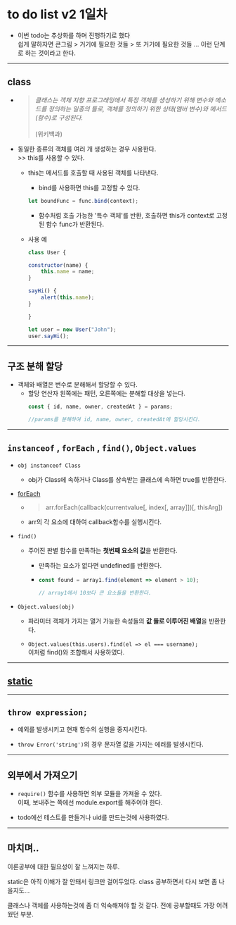 # to do list v2 1일차

- 이번 todo는 추상화를 하며 진행하기로 했다<br>쉽게 말하자면 큰그림 > 거기에 필요한 것들 > 또 거기에 필요한 것들 ... 이런 단계로 하는 것이라고 한다.
--------
## class

- >*클래스는 객체 지향 프로그래밍에서 특정 객체를 생성하기 위해 변수와 메소드를 정의하는 일종의 틀로, 객체를 정의하기 위한 상태(멤버 변수)와 메서드(함수)로 구성된다.* <br><br>(위키백과)

- 동일한 종류의 객체를 여러 개 생성하는 경우 사용한다.<br>>> this를 사용할 수 있다.
    - this는 메서드를 호출할 때 사용된 객체를 나타낸다.
        - bind를 사용하면 this를 고정할 수 있다.
        ```js
        let boundFunc = func.bind(context);
        ```
        - 함수처럼 호출 가능한 '특수 객체'를 반환, 호출하면 this가 context로 고정된 함수 func가 반환된다.

  - 사용 예
    ```js
    class User {

    constructor(name) {
        this.name = name;
    }

    sayHi() {
        alert(this.name);
    }

    }

    let user = new User("John");
    user.sayHi();
    ```
----
## 구조 분해 할당
- 객체와 배열은 변수로 분해해서 할당할 수 있다.
    - 할당 연산자 왼쪽에는 패턴, 오른쪽에는 분해할 대상을 넣는다.
        ```js
        const { id, name, owner, createdAt } = params;

        //params를 분해하여 id, name, owner, createdAt에 할당시킨다.
        ```

----
## ```instanceof``` , ```forEach``` , ```find()```, ```Object.values```
- ```obj instanceof Class```
    - obj가 Class에 속하거나 Class를 상속받는 클래스에 속하면 true를 반환한다.

- [forEach](https://developer.mozilla.org/ko/docs/Web/JavaScript/Reference/Global_Objects/Array/forEach)
    - >arr.forEach(callback(currentvalue[, index[, array]])[, thisArg])
    - arr의 각 요소에 대하여 callback함수를 실행시킨다.

- ```find()```
    - 주어진 판별 함수를 만족하는 **첫번째 요소의 값**을 반환한다.
        - 만족하는 요소가 없다면 undefined를 반환한다.

        -
            ```js
            const found = array1.find(element => element > 10);

            // array1에서 10보다 큰 요소들을 반환한다.
            ```

- ```Object.values(obj)```
    - 파라미터 객체가 가지는 열거 가능한 속성들의 **값 들로 이루어진 배열**을 반환한다.

    - ```Object.values(this.users).find(el => el === username);```<br>이처럼 find()와 조합해서 사용하였다.
----
## [static](https://ko.javascript.info/static-properties-methods)
----
## ```throw expression; ```
- 예외를 발생시키고 현재 함수의 실행을 중지시킨다.

- ```throw Error('string')```의 경우 문자열 값을 가지는 에러를 발생시킨다. 
----
## 외부에서 가져오기 
- ```require()``` 함수를 사용하면 외부 모듈을 가져올 수 있다.<br>이때, 보내주는 쪽에선 module.export를 해주어야 한다.

- todo에선 테스트를 만들거나 uid를 만드는것에 사용하였다.
----    
## 마치며..
이론공부에 대한 필요성이 잘 느껴지는 하루.

static은 아직 이해가 잘 안돼서 링크만 걸어두었다. class 공부하면서 다시 보면 좀 나을지도...

클래스나 객체를 사용하는것에 좀 더 익숙해져야 할 것 같다. 전에 공부할때도 가장 어려웠던 부분.
